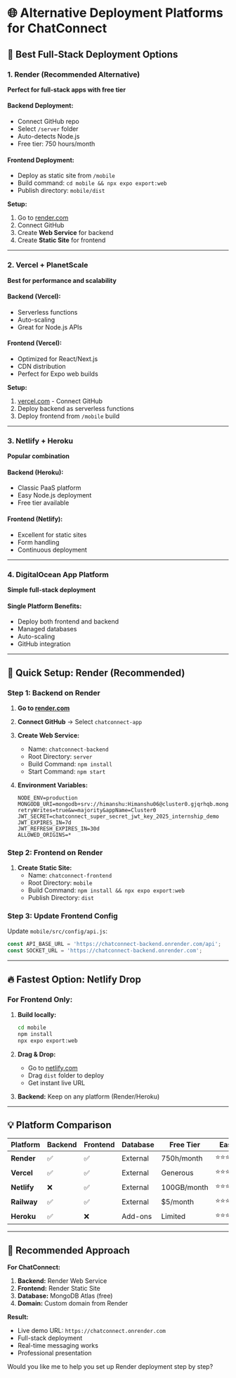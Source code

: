 # 🌐 Alternative Deployment Platforms for ChatConnect

## 🚀 Best Full-Stack Deployment Options

### 1. **Render** (Recommended Alternative)
**Perfect for full-stack apps with free tier**

#### Backend Deployment:
- Connect GitHub repo
- Select `/server` folder
- Auto-detects Node.js
- Free tier: 750 hours/month

#### Frontend Deployment:
- Deploy as static site from `/mobile` 
- Build command: `cd mobile && npx expo export:web`
- Publish directory: `mobile/dist`

**Setup:**
1. Go to [render.com](https://render.com)
2. Connect GitHub
3. Create **Web Service** for backend
4. Create **Static Site** for frontend

---

### 2. **Vercel + PlanetScale** 
**Best for performance and scalability**

#### Backend (Vercel):
- Serverless functions
- Auto-scaling
- Great for Node.js APIs

#### Frontend (Vercel):
- Optimized for React/Next.js
- CDN distribution
- Perfect for Expo web builds

**Setup:**
1. [vercel.com](https://vercel.com) - Connect GitHub
2. Deploy backend as serverless functions
3. Deploy frontend from `/mobile` build

---

### 3. **Netlify + Heroku**
**Popular combination**

#### Backend (Heroku):
- Classic PaaS platform
- Easy Node.js deployment
- Free tier available

#### Frontend (Netlify):
- Excellent for static sites
- Form handling
- Continuous deployment

---

### 4. **DigitalOcean App Platform**
**Simple full-stack deployment**

#### Single Platform Benefits:
- Deploy both frontend and backend
- Managed databases
- Auto-scaling
- GitHub integration

---

## 🎯 Quick Setup: Render (Recommended)

### Step 1: Backend on Render

1. **Go to [render.com](https://render.com)**
2. **Connect GitHub** → Select `chatconnect-app`
3. **Create Web Service:**
   - Name: `chatconnect-backend`
   - Root Directory: `server`
   - Build Command: `npm install`
   - Start Command: `npm start`

4. **Environment Variables:**
   ```env
   NODE_ENV=production
   MONGODB_URI=mongodb+srv://himanshu:Himanshu06@cluster0.gjqrhqb.mongodb.net/chatconnect?retryWrites=true&w=majority&appName=Cluster0
   JWT_SECRET=chatconnect_super_secret_jwt_key_2025_internship_demo
   JWT_EXPIRES_IN=7d
   JWT_REFRESH_EXPIRES_IN=30d
   ALLOWED_ORIGINS=*
   ```

### Step 2: Frontend on Render

1. **Create Static Site:**
   - Name: `chatconnect-frontend`
   - Root Directory: `mobile`
   - Build Command: `npm install && npx expo export:web`
   - Publish Directory: `dist`

### Step 3: Update Frontend Config

Update `mobile/src/config/api.js`:
```javascript
const API_BASE_URL = 'https://chatconnect-backend.onrender.com/api';
const SOCKET_URL = 'https://chatconnect-backend.onrender.com';
```

---

## 🔥 Fastest Option: Netlify Drop

### For Frontend Only:
1. **Build locally:**
   ```bash
   cd mobile
   npm install
   npx expo export:web
   ```

2. **Drag & Drop:**
   - Go to [netlify.com](https://netlify.com)
   - Drag `dist` folder to deploy
   - Get instant live URL

3. **Backend:** Keep on any platform (Render/Heroku)

---

## 💡 Platform Comparison

| Platform | Backend | Frontend | Database | Free Tier | Ease |
|----------|---------|----------|----------|-----------|------|
| **Render** | ✅ | ✅ | External | 750h/month | ⭐⭐⭐⭐⭐ |
| **Vercel** | ✅ | ✅ | External | Generous | ⭐⭐⭐⭐ |
| **Netlify** | ❌ | ✅ | External | 100GB/month | ⭐⭐⭐⭐⭐ |
| **Railway** | ✅ | ✅ | External | $5/month | ⭐⭐⭐ |
| **Heroku** | ✅ | ❌ | Add-ons | Limited | ⭐⭐⭐ |

---

## 🎯 Recommended Approach

**For ChatConnect:**
1. **Backend:** Render Web Service
2. **Frontend:** Render Static Site  
3. **Database:** MongoDB Atlas (free)
4. **Domain:** Custom domain from Render

**Result:** 
- Live demo URL: `https://chatconnect.onrender.com`
- Full-stack deployment
- Real-time messaging works
- Professional presentation

Would you like me to help you set up Render deployment step by step?
